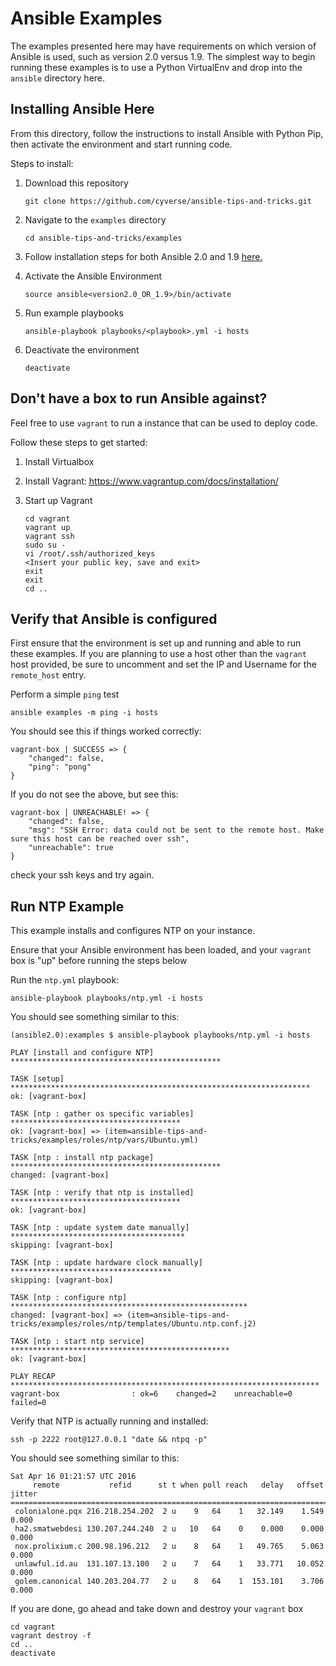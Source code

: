 # Ansible Examples

The examples presented here may have requirements on which version of Ansible is used, such as version 2.0 versus 1.9.  The simplest way to begin running these examples is to use a Python VirtualEnv and drop into the `ansible` directory here.

## Installing Ansible Here

From this directory, follow the instructions to install Ansible with Python Pip, then activate the environment and start running code.

Steps to install:

1. Download this repository

	```
	git clone https://github.com/cyverse/ansible-tips-and-tricks.git
	```
	
1. Navigate to the `examples` directory

	```
	cd ansible-tips-and-tricks/examples
	```
	
1. Follow installation steps for both Ansible 2.0 and 1.9 [here.](docs/ansible/install.md)

1. Activate the Ansible Environment

	```
	source ansible<version2.0_OR_1.9>/bin/activate
	```
	
1. Run example playbooks

	```
	ansible-playbook playbooks/<playbook>.yml -i hosts
	```
	
1. Deactivate the environment

	```
	deactivate
	```
	
## Don't have a box to run Ansible against?

Feel free to use `vagrant` to run a instance that can be used to deploy code.

Follow these steps to get started:

1. Install Virtualbox
1. Install Vagrant: <https://www.vagrantup.com/docs/installation/>
1. Start up Vagrant

	```
	cd vagrant
	vagrant up
	vagrant ssh
	sudo su -
	vi /root/.ssh/authorized_keys
	<Insert your public key, save and exit>
	exit
	exit
	cd ..
	```
	
## Verify that Ansible is configured
First ensure that the environment is set up and running and able to run these examples.  If you are planning to use a host other than the `vagrant` host provided, be sure to uncomment and set the IP and Username for the `remote_host` entry.

Perform a simple `ping` test

```
ansible examples -m ping -i hosts
```

You should see this if things worked correctly:

```
vagrant-box | SUCCESS => {
    "changed": false,
    "ping": "pong"
}
```

If you do not see the above, but see this:

```
vagrant-box | UNREACHABLE! => {
    "changed": false,
    "msg": "SSH Error: data could not be sent to the remote host. Make sure this host can be reached over ssh",
    "unreachable": true
}
```

check your ssh keys and try again.

## Run NTP Example

This example installs and configures NTP on your instance.

Ensure that your Ansible environment has been loaded, and your `vagrant` box is "up" before running the steps below

Run the `ntp.yml` playbook:

```
ansible-playbook playbooks/ntp.yml -i hosts
```

You should see something similar to this:

```
(ansible2.0):examples $ ansible-playbook playbooks/ntp.yml -i hosts

PLAY [install and configure NTP] ***********************************************

TASK [setup] *******************************************************************
ok: [vagrant-box]

TASK [ntp : gather os specific variables] **************************************
ok: [vagrant-box] => (item=ansible-tips-and-tricks/examples/roles/ntp/vars/Ubuntu.yml)

TASK [ntp : install ntp package] ***********************************************
changed: [vagrant-box]

TASK [ntp : verify that ntp is installed] **************************************
ok: [vagrant-box]

TASK [ntp : update system date manually] ***************************************
skipping: [vagrant-box]

TASK [ntp : update hardware clock manually] ************************************
skipping: [vagrant-box]

TASK [ntp : configure ntp] *****************************************************
changed: [vagrant-box] => (item=ansible-tips-and-tricks/examples/roles/ntp/templates/Ubuntu.ntp.conf.j2)

TASK [ntp : start ntp service] *************************************************
ok: [vagrant-box]

PLAY RECAP *********************************************************************
vagrant-box                : ok=6    changed=2    unreachable=0    failed=0
```

Verify that NTP is actually running and installed:

```
ssh -p 2222 root@127.0.0.1 "date && ntpq -p"
```

You should see something similar to this:

```
Sat Apr 16 01:21:57 UTC 2016
     remote           refid      st t when poll reach   delay   offset  jitter
==============================================================================
 colonialone.pqx 216.218.254.202  2 u    9   64    1   32.149    1.549   0.000
 ha2.smatwebdesi 130.207.244.240  2 u   10   64    0    0.000    0.000   0.000
 nox.prolixium.c 200.98.196.212   2 u    8   64    1   49.765    5.063   0.000
 unlawful.id.au  131.107.13.100   2 u    7   64    1   33.771   10.052   0.000
 golem.canonical 140.203.204.77   2 u    8   64    1  153.101    3.706   0.000
```

If you are done, go ahead and take down and destroy your `vagrant` box
 
```
cd vagrant
vagrant destroy -f
cd ..
deactivate
```
 